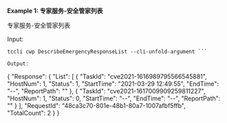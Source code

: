 **Example 1: 专家服务-安全管家列表**

专家服务-安全管家列表

Input: 

```
tccli cwp DescribeEmergencyResponseList --cli-unfold-argument ```

Output: 
```
{
    "Response": {
        "List": [
            {
                "TaskId": "cve2021-1616989795566545881",
                "HostNum": 1,
                "Status": 1,
                "StartTime": "2021-03-29 12:49:55",
                "EndTime": "--",
                "ReportPath": ""
            },
            {
                "TaskId": "cve2021-1617009909259811227",
                "HostNum": 1,
                "Status": 0,
                "StartTime": "--",
                "EndTime": "--",
                "ReportPath": ""
            }
        ],
        "RequestId": "48ca3c70-801e-48b1-80a7-1007afbf5ffb",
        "TotalCount": 2
    }
}
```


